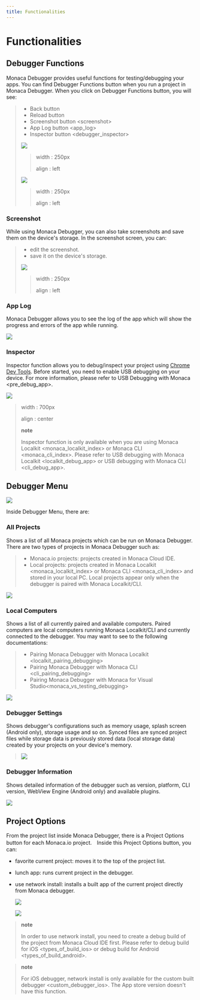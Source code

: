 ```yaml
---
title: Functionalities
---
```



Functionalities
===============

## <a name="monaca-debugger-features"></a> Debugger Functions

Monaca Debugger provides useful functions for testing/debugging your
apps. You can find Debugger Functions button when you run a project in
Monaca Debugger. When you click on Debugger Functions button, you will
see:

> -   Back button
> -   Reload button
> -   Screenshot button \<screenshot\>
> -   App Log button \<app\_log\>
> -   Inspector button \<debugger\_inspector\>
>
> ![](images/features/1.png)
>
> > width
> > :   250px
> >
> > align
> > :   left
> >
> ![](images/features/2.png)
>
> > width
> > :   250px
> >
> > align
> > :   left
> >
### Screenshot

While using Monaca Debugger, you can also take screenshots and save them
on the device's storage. In the screenshot screen, you can:

> -   edit the screenshot.
> -   save it on the device's storage.
>
> ![](images/features/4.png)
>
> > width
> > :   250px
> >
> > align
> > :   left
> >
### App Log

Monaca Debugger allows you to see the log of the app which will show the
progress and errors of the app while running.

![](images/features/3.png%0A%20:width:%20250px%0A%20:align:%20center)

### Inspector

Inspector function allows you to debug/inspect your project using
[Chrome Dev Tools](https://developer.chrome.com/devtools/index). Before
started, you need to enable USB debugging on your device. For more
information, please refer to
USB Debugging with Monaca \<pre\_debug\_app\>.

![](images/features/7.png)

> width
> :   700px
>
> align
> :   center
>
> **note**
>
> Inspector function is only available when you are using
> Monaca Localkit \<monaca\_localkit\_index\> or
> Monaca CLI \<monaca\_cli\_index\>. Please refer to
> USB debugging with Monaca Localkit \<localkit\_debug\_app\> or
> USB debugging with Monaca CLI \<cli\_debug\_app\>.

Debugger Menu
-------------

![](images/features/8.png%0A%20:width:%20250px%0A%20:align:%20center)

Inside Debugger Menu, there are:

### All Projects

Shows a list of all Monaca projects which can be run on Monaca Debugger.
There are two types of projects in Monaca Debugger such as:

> -   Monaca.io projects: projects created in Monaca Cloud IDE.
> -   Local projects: projects created in
>     Monaca Localkit \<monaca\_localkit\_index\> or
>     Monaca CLI \<monaca\_cli\_index\> and stored in your local PC.
>     Local projects appear only when the debugger is paired with Monaca
>     Localkit/CLI.

![](images/features/9.png%0A%20:width:%20250px%0A%20:align:%20center)

### Local Computers

Shows a list of all currently paired and available computers. Paired
computers are local computers running Monaca Localkit/CLI and currently
connected to the debugger. You may want to see to the following
documentations:

> -   Pairing Monaca Debugger with Monaca Localkit \<localkit\_pairing\_debugging\>
> -   Pairing Monaca Debugger with Monaca CLI \<cli\_pairing\_debugging\>
> -   Pairing Monaca Debugger with Monaca for Visual Studio\<monaca\_vs\_testing\_debugging\>

![](images/features/10.png%0A%20:width:%20250px%0A%20:align:%20center)

### Debugger Settings

Shows debugger's configurations such as memory usage, splash screen
(Android only), storage usage and so on. Synced files are synced project
files while storage data is previously stored data (local storage data)
created by your projects on your device's memory.

> ![](images/features/11.png%0A%20:width:%20250px%0A%20:align:%20center)

### Debugger Information

Shows detailed information of the debugger such as version, platform,
CLI version, WebView Engine (Android only) and available plugins.

![](images/features/12.png%0A%20:width:%20250px%0A%20:align:%20center)

## <a name="debugger-project-options"></a> Project Options
From the project list inside Monaca Debugger, there is a Project Options
button for each Monaca.io project.　Inside this Project Options button,
you can:

-   favorite current project: moves it to the top of the project list.
-   lunch app: runs current project in the debugger.
-   use network install: installs a built app of the current project
    directly from Monaca debugger.

    ![](images/features/13.png)

    ![](images/features/14.png)

> **note**
>
> In order to use network install, you need to create a debug build of
> the project from Monaca Cloud IDE first. Please refer to
> debug build for iOS \<types\_of\_build\_ios\> or
> debug build for Android \<types\_of\_build\_android\>.

> **note**
>
> For iOS debugger, network install is only available for the
> custom built debugger \<custom\_debugger\_ios\>. The App store version
> doesn't have this function.
